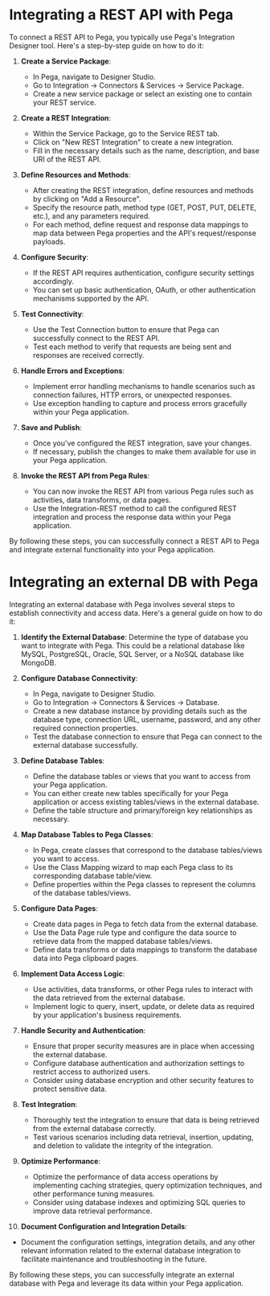 # Integrating a REST API with Pega
To connect a REST API to Pega, you typically use Pega's Integration Designer tool. Here's a step-by-step guide on how to do it:

1. **Create a Service Package**:
   - In Pega, navigate to Designer Studio.
   - Go to Integration -> Connectors & Services -> Service Package.
   - Create a new service package or select an existing one to contain your REST service.

2. **Create a REST Integration**:
   - Within the Service Package, go to the Service REST tab.
   - Click on "New REST Integration" to create a new integration.
   - Fill in the necessary details such as the name, description, and base URI of the REST API.

3. **Define Resources and Methods**:
   - After creating the REST integration, define resources and methods by clicking on "Add a Resource".
   - Specify the resource path, method type (GET, POST, PUT, DELETE, etc.), and any parameters required.
   - For each method, define request and response data mappings to map data between Pega properties and the API's request/response payloads.

4. **Configure Security**:
   - If the REST API requires authentication, configure security settings accordingly.
   - You can set up basic authentication, OAuth, or other authentication mechanisms supported by the API.

5. **Test Connectivity**:
   - Use the Test Connection button to ensure that Pega can successfully connect to the REST API.
   - Test each method to verify that requests are being sent and responses are received correctly.

6. **Handle Errors and Exceptions**:
   - Implement error handling mechanisms to handle scenarios such as connection failures, HTTP errors, or unexpected responses.
   - Use exception handling to capture and process errors gracefully within your Pega application.

7. **Save and Publish**:
   - Once you've configured the REST integration, save your changes.
   - If necessary, publish the changes to make them available for use in your Pega application.

8. **Invoke the REST API from Pega Rules**:
   - You can now invoke the REST API from various Pega rules such as activities, data transforms, or data pages.
   - Use the Integration-REST method to call the configured REST integration and process the response data within your Pega application.

By following these steps, you can successfully connect a REST API to Pega and integrate external functionality into your Pega application.

# Integrating an external DB with Pega
Integrating an external database with Pega involves several steps to establish connectivity and access data. Here's a general guide on how to do it:

1. **Identify the External Database**: Determine the type of database you want to integrate with Pega. This could be a relational database like MySQL, PostgreSQL, Oracle, SQL Server, or a NoSQL database like MongoDB.

2. **Configure Database Connectivity**:
   - In Pega, navigate to Designer Studio.
   - Go to Integration -> Connectors & Services -> Database.
   - Create a new database instance by providing details such as the database type, connection URL, username, password, and any other required connection properties.
   - Test the database connection to ensure that Pega can connect to the external database successfully.

3. **Define Database Tables**:
   - Define the database tables or views that you want to access from your Pega application.
   - You can either create new tables specifically for your Pega application or access existing tables/views in the external database.
   - Define the table structure and primary/foreign key relationships as necessary.

4. **Map Database Tables to Pega Classes**:
   - In Pega, create classes that correspond to the database tables/views you want to access.
   - Use the Class Mapping wizard to map each Pega class to its corresponding database table/view.
   - Define properties within the Pega classes to represent the columns of the database tables/views.

5. **Configure Data Pages**:
   - Create data pages in Pega to fetch data from the external database.
   - Use the Data Page rule type and configure the data source to retrieve data from the mapped database tables/views.
   - Define data transforms or data mappings to transform the database data into Pega clipboard pages.

6. **Implement Data Access Logic**:
   - Use activities, data transforms, or other Pega rules to interact with the data retrieved from the external database.
   - Implement logic to query, insert, update, or delete data as required by your application's business requirements.

7. **Handle Security and Authentication**:
   - Ensure that proper security measures are in place when accessing the external database.
   - Configure database authentication and authorization settings to restrict access to authorized users.
   - Consider using database encryption and other security features to protect sensitive data.

8. **Test Integration**:
   - Thoroughly test the integration to ensure that data is being retrieved from the external database correctly.
   - Test various scenarios including data retrieval, insertion, updating, and deletion to validate the integrity of the integration.

9. **Optimize Performance**:
   - Optimize the performance of data access operations by implementing caching strategies, query optimization techniques, and other performance tuning measures.
   - Consider using database indexes and optimizing SQL queries to improve data retrieval performance.

10. **Document Configuration and Integration Details**:
   - Document the configuration settings, integration details, and any other relevant information related to the external database integration to facilitate maintenance and troubleshooting in the future.

By following these steps, you can successfully integrate an external database with Pega and leverage its data within your Pega application.